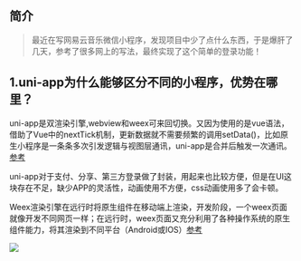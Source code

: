 ## 简介
> 最近在写网易云音乐微信小程序，发现项目中少了点什么东西，于是爆肝了几天，参考了很多网上的写法，最终实现了这个简单的登录功能！

## 1.uni-app为什么能够区分不同的小程序，优势在哪里？

uni-app是双渲染引擎,webview和weex可来回切换。又因为使用的是vue语法，借助了Vue中的nextTick机制，更新数据就不需要频繁的调用setData()，比如原生小程序是一条条多次引发逻辑与视图层通讯，uni-app是合并后触发一次通讯。[参考](https://www.cnblogs.com/aimod/p/13830176.html)

uni-app对于支付、分享、第三方登录做了封装，用起来也比较方便，但是在UI这块存在不足，缺少APP的灵活性，动画使用不方便，css动画使用多了会卡顿。

Weex渲染引擎在远行时将原生组件在移动端上渲染，开发阶段，一个weex页面就像开发不同网页一样；在远行时，weex页面又充分利用了各种操作系统的原生组件能力，将其渲染到不同平台（Android或IOS）[参考](https://www.jianshu.com/p/779594934f96)

![](https://upload-images.jianshu.io/upload_images/18489397-c8a248eff54524d5.png?imageMogr2/auto-orient/strip|imageView2/2/w/1043/format/webp)

